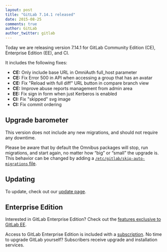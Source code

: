 ```yaml
---
layout: post
title: "GitLab 7.14.1 released"
date: 2015-08-25
comments: true
author: GitLab
author_twitter: gitlab
---
```


Today we are releasing version 7.14.1 for GitLab Community Edition (CE),
Enterprise Edition (EE), and CI.

It includes the following fixes:

- **CE:** Only include base URL in OmniAuth full_host parameter
- **CE:** Fix Error 500 in API when accessing a group that has an avatar
- **CE:** Fix "Reload with full diff" URL button in compare branch view
- **CE:** Improve abuse reports management from admin area
- **EE:** Fix sign in form when just Kerberos is enabled
- **CI:** Fix "skipped" svg image
- **CI:** Fix commit ordering

<!-- more -->

## Upgrade barometer

This version does not include any new migrations, and should not require any
downtime.

Please be aware that by default the Omnibus packages will stop, run migrations,
and start again, no matter how “big” or “small” the upgrade is. This behavior
can be changed by adding a [`/etc/gitlab/skip-auto-migrations`
file](http://doc.gitlab.com/omnibus/update/README.html).

## Updating

To update, check out our [update page](https://about.gitlab.com/update).

## Enterprise Edition

Interested in GitLab Enterprise Edition?
Check out the [features exclusive to GitLab EE](http://about.gitlab.com/features/#enterprise).

Access to GitLab Enterprise Edition is included with a [subscription](http://www.gitlab.com/pricing).
No time to upgrade GitLab yourself?
Subscribers receive upgrade and installation services.
